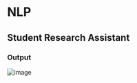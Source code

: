 # NLP
## Student Research Assistant
### Output
![image](https://github.com/Rakshita-RK/NLP/assets/173445750/eae2ddd4-9f7d-47a0-9646-c76630c06c16)
